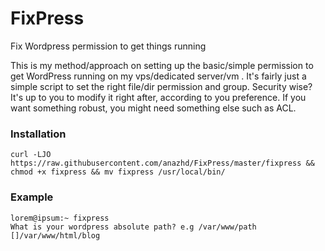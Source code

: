 # FixPress
Fix Wordpress permission to get things running

This is my method/approach on setting up the basic/simple permission to get WordPress running on my vps/dedicated server/vm . It's fairly just a simple script to set the right file/dir permission and group. Security wise? It's up to you to modify it right after, according to you preference. If you want something robust, you might need something else such as ACL.

### Installation
```code
curl -LJO https://raw.githubusercontent.com/anazhd/FixPress/master/fixpress && chmod +x fixpress && mv fixpress /usr/local/bin/
```

### Example
```
lorem@ipsum:~ fixpress
What is your wordpress absolute path? e.g /var/www/path
[]/var/www/html/blog
```
